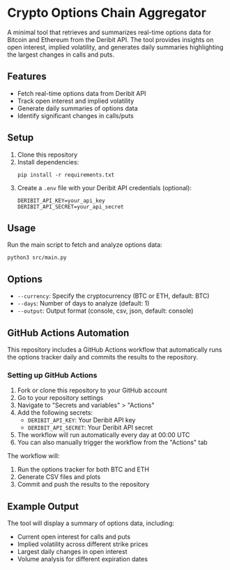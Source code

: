 # Crypto Options Chain Aggregator

A minimal tool that retrieves and summarizes real-time options data for Bitcoin and Ethereum from the Deribit API. The tool provides insights on open interest, implied volatility, and generates daily summaries highlighting the largest changes in calls and puts.

## Features

- Fetch real-time options data from Deribit API
- Track open interest and implied volatility
- Generate daily summaries of options data
- Identify significant changes in calls/puts

## Setup

1. Clone this repository
2. Install dependencies:
   ```
   pip install -r requirements.txt
   ```
3. Create a `.env` file with your Deribit API credentials (optional):
   ```
   DERIBIT_API_KEY=your_api_key
   DERIBIT_API_SECRET=your_api_secret
   ```

## Usage

Run the main script to fetch and analyze options data:

```
python3 src/main.py
```

## Options

- `--currency`: Specify the cryptocurrency (BTC or ETH, default: BTC)
- `--days`: Number of days to analyze (default: 1)
- `--output`: Output format (console, csv, json, default: console)

## GitHub Actions Automation

This repository includes a GitHub Actions workflow that automatically runs the options tracker daily and commits the results to the repository.

### Setting up GitHub Actions

1. Fork or clone this repository to your GitHub account
2. Go to your repository settings
3. Navigate to "Secrets and variables" > "Actions"
4. Add the following secrets:
   - `DERIBIT_API_KEY`: Your Deribit API key
   - `DERIBIT_API_SECRET`: Your Deribit API secret
5. The workflow will run automatically every day at 00:00 UTC
6. You can also manually trigger the workflow from the "Actions" tab

The workflow will:
1. Run the options tracker for both BTC and ETH
2. Generate CSV files and plots
3. Commit and push the results to the repository

## Example Output

The tool will display a summary of options data, including:
- Current open interest for calls and puts
- Implied volatility across different strike prices
- Largest daily changes in open interest
- Volume analysis for different expiration dates 